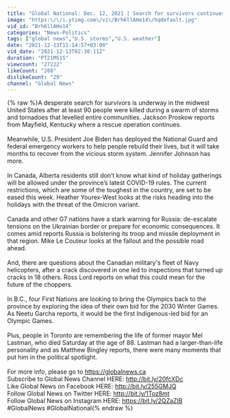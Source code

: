```yaml
---
title: "Global National: Dec. 12, 2021 | Search for survivors continues after devastating US tornadoes"
image: "https:\/\/i.ytimg.com\/vi\/Brh6llAHe14\/hqdefault.jpg"
vid_id: "Brh6llAHe14"
categories: "News-Politics"
tags: ["global news","U.S. storms","U.S. weather"]
date: "2021-12-13T11:14:57+03:00"
vid_date: "2021-12-13T02:30:11Z"
duration: "PT21M51S"
viewcount: "27222"
likeCount: "288"
dislikeCount: "29"
channel: "Global News"
---
```

{% raw %}A desperate search for survivors is underway in the midwest United States after at least 90 people were killed during a swarm of storms and tornadoes that levelled entire communities. Jackson Proskow reports from Mayfield, Kentucky where a rescue operation continues.<br /><br />Meanwhile, U.S. President Joe Biden has deployed the National Guard and federal emergency workers to help people rebuild their lives, but it will take months to recover from the vicious storm system. Jennifer Johnson has more.<br /><br />In Canada, Alberta residents still don’t know what kind of holiday gatherings will be allowed under the province’s latest COVID-19 rules. The current restrictions, which are some of the toughest in the country, are set to be eased this week. Heather Yourex-West looks at the risks heading into the holidays with the threat of the Omicron variant.<br /><br />Canada and other G7 nations have a stark warning for Russia: de-escalate tensions on the Ukrainian border or prepare for economic consequences. It comes amid reports Russia is bolstering its troop and missile deployment in that region. Mike Le Couteur looks at the fallout and the possible road ahead.<br /><br />And, there are questions about the Canadian military's fleet of Navy helicopters, after a crack discovered in one led to inspections that turned up cracks in 18 others. Ross Lord reports on what this could mean for the future of the choppers.<br /><br />In B.C., four First Nations are looking to bring the Olympics back to the province by exploring the idea of their own bid for the 2030 Winter Games. As Neetu Garcha reports, it would be the first Indigenous-led bid for an Olympic Games.<br /><br />Plus, people in Toronto are remembering the life of former mayor Mel Lastman, who died Saturday at the age of 88. Lastman had a larger-than-life personality and as Matthew Bingley reports, there were many moments that put him in the political spotlight.<br /><br />For more info, please go to <a rel="nofollow" target="blank" href="https://globalnews.ca">https://globalnews.ca</a><br />Subscribe to Global News Channel HERE: <a rel="nofollow" target="blank" href="http://bit.ly/20fcXDc">http://bit.ly/20fcXDc</a><br />Like Global News on Facebook HERE: <a rel="nofollow" target="blank" href="http://bit.ly/255GMJQ">http://bit.ly/255GMJQ</a><br />Follow Global News on Twitter HERE: <a rel="nofollow" target="blank" href="http://bit.ly/1Toz8mt">http://bit.ly/1Toz8mt</a><br />Follow Global News on Instagram HERE: <a rel="nofollow" target="blank" href="https://bit.ly/2QZaZIB">https://bit.ly/2QZaZIB</a><br />#GlobalNews #GlobalNational{% endraw %}

